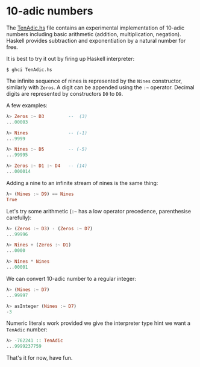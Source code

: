 10-adic numbers
===============

The [TenAdic.hs](TenAdic.hs) file contains an experimental implementation of 10-adic numbers
including basic arithmetic (addition, multiplication, negation). Haskell provides subtraction
and exponentiation by a natural number for free.

It is best to try it out by firing up Haskell interpreter:

```
$ ghci TenAdic.hs
```

The infinite sequence of nines is represented by the `Nines` constructor,
similarly with `Zeros`. A digit can be appended using the `:~` operator.
Decimal digits are represented by constructors `D0` to `D9`.

A few examples:

```Haskell
λ> Zeros :~ D3         --  (3)
...00003

λ> Nines               -- (-1)
...9999

λ> Nines :~ D5         -- (-5)
...99995

λ> Zeros :~ D1 :~ D4   -- (14)
...000014
```

Adding a nine to an infinite stream of nines is the same thing:

```Haskell
λ> (Nines :~ D9) == Nines
True
```

Let's try some arithmetic (`:~` has a low operator precedence, parenthesise carefully):

```Haskell
λ> (Zeros :~ D3) - (Zeros :~ D7)
...99996

λ> Nines + (Zeros :~ D1)
...0000

λ> Nines * Nines
...00001
```

We can convert 10-adic number to a regular integer:

```Haskell
λ> (Nines :~ D7)
...99997

λ> asInteger (Nines :~ D7)
-3
```

Numeric literals work provided we give the interpreter type hint we want a `TenAdic` number:

```Haskell
λ> -762241 :: TenAdic
...9999237759
```

That's it for now, have fun.

